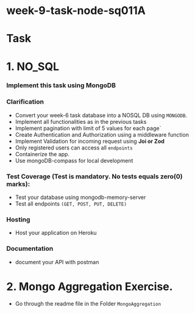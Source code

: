 # week-9-task-node-sq011A

# Task

# 1. NO_SQL

### Implement this task using MongoDB

### Clarification
- Convert your week-6 task database into a NOSQL DB using `MONGODB`.
- Implement all functionalities as in the previous tasks
- Implement pagination with limit of 5 values for each page`
- Create Authentication and Authorization  using a middleware function
- Implement Validation for incoming request using  **Joi or Zod**
- Only registered users can access all `endpoints`
- Containerize the app.
- Use mongoDB-compass for local development

### Test Coverage (Test is mandatory. No tests equals zero(0) marks):
- Test your database using mongodb-memory-server
- Test all endpoints `(GET, POST, PUT, DELETE)`

### Hosting
- Host your application on Heroku

### Documentation
- document your API with postman


# 2. Mongo Aggregation Exercise.
- Go through the readme file in the Folder `MongoAggregation`
